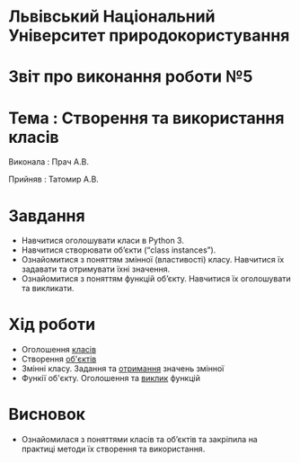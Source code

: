 # Львівський Національний Університет природокористування
# Звіт про виконання роботи №5
# Тема : Створення та використання класів
Виконала : 
Прач А.В.

Прийняв :
Татомир А.В.

# Завдання

- Навчитися оголошувати класи в Python 3.
- Навчитися створювати об’єкти (“class instances”).
- Ознайомитися з поняттям змінної (властивості) класу. Навчитися їх
задавати та отримувати їхні значення.
- Ознайомитися з поняттям функцій об’єкту. Навчитися їх оголошувати
та викликати. 

# Хід роботи 
- Оголошення [класів](./oop5.py)
- Створення [об'єктів](./oop5_1.py)
- Змінні класу. Задання та [отримання](./oop5_2.py) значень змінної
-  Функії об'єкту. Оголошення та [виклик](./oop5_3.py) функцій

# Висновок
- Ознайомилася з поняттями класів та об’єктів та закріпила
на практиці методи їх створення та використання.
